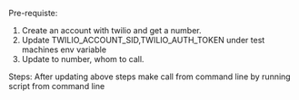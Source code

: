 Pre-requiste:
1. Create an account with twilio and get a number.
2. Update TWILIO_ACCOUNT_SID,TWILIO_AUTH_TOKEN under test machines env variable
3. Update to number, whom to call.

Steps:
After updating above steps make call from command line by running script from command line
